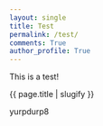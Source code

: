 ```yaml
---
layout: single
title: Test
permalink: /test/
comments: True
author_profile: True
---
```

This is a test!

{{ page.title | slugify }}

yurpdurp8